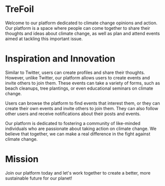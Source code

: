 # TreFoil
Welcome to our platform dedicated to climate change opinions and action. Our platform is a space where people can come together to share their thoughts and ideas about climate change, as well as plan and attend events aimed at tackling this important issue.

# Inspiration and Innovation
Similar to Twitter, users can create profiles and share their thoughts. However, unlike Twitter, our platform allows users to create events and invite others to join them. These events can take a variety of forms, such as beach cleanups, tree plantings, or even educational seminars on climate change.

Users can browse the platform to find events that interest them, or they can create their own events and invite others to join them. They can also follow other users and receive notifications about their posts and events.

Our platform is dedicated to fostering a community of like-minded individuals who are passionate about taking action on climate change. We believe that together, we can make a real difference in the fight against climate change.

# Mission
Join our platform today and let's work together to create a better, more sustainable future for our planet!
